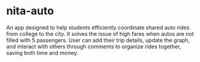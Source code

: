 # nita-auto
An app designed to help students efficiently coordinate shared auto rides from college to the city. It solves the issue of high fares when autos are not filled with 5 passengers. User can add their trip details, update the graph, and interact with others through comments to organize rides together, saving both time and money.
